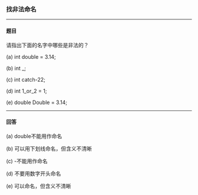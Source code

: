### 找非法命名
***
#### 题目

请指出下面的名字中哪些是非法的？  

(a) int double = 3.14;  

(b) int _;  

(c) int catch-22;  

(d) int 1_or_2 = 1;  

(e) double Double = 3.14;  

***
#### 回答

(a) double不能用作命名  

(b) 可以用下划线命名，但含义不清晰  

(c) -不能用作命名  

(d) 不要用数字开头命名

(e) 可以命名，但含义不清晰

